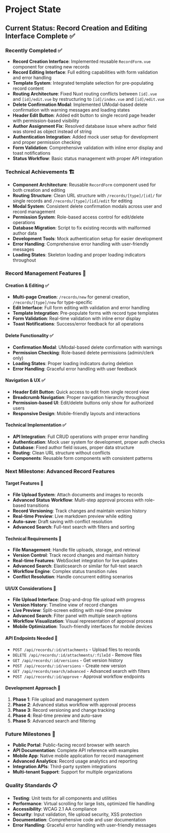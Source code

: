 # Project State

## Current Status: Record Creation and Editing Interface Complete ✅

### Recently Completed ✅

- **Record Creation Interface**: Implemented reusable `RecordForm.vue` component
  for creating new records
- **Record Editing Interface**: Full editing capabilities with form validation
  and error handling
- **Template System**: Integrated template selection for pre-populating record
  content
- **Routing Architecture**: Fixed Nuxt routing conflicts between `[id].vue` and
  `[id]/edit.vue` by restructuring to `[id]/index.vue` and `[id]/edit.vue`
- **Delete Confirmation Modal**: Implemented UModal-based delete confirmation
  with warning messages and loading states
- **Header Edit Button**: Added edit button to single record page header with
  permission-based visibility
- **Author Assignment Fix**: Resolved database issue where author field was
  stored as object instead of string
- **Authentication Integration**: Added mock user setup for development and
  proper permission checking
- **Form Validation**: Comprehensive validation with inline error display and
  toast notifications
- **Status Workflow**: Basic status management with proper API integration

### Technical Achievements 🏗️

- **Component Architecture**: Reusable `RecordForm` component used for both
  creation and editing
- **Routing Structure**: Clean URL structure with `/records/[type]/[id]/` for
  single records and `/records/[type]/[id]/edit` for editing
- **Modal System**: Consistent delete confirmation modals across user and record
  management
- **Permission System**: Role-based access control for edit/delete operations
- **Database Migration**: Script to fix existing records with malformed author
  data
- **Development Tools**: Mock authentication setup for easier development
- **Error Handling**: Comprehensive error handling with user-friendly messages
- **Loading States**: Skeleton loading and proper loading indicators throughout

### Record Management Features 🎯

#### Creation & Editing ✅

- **Multi-page Creation**: `/records/new` for general creation,
  `/records/[type]/new` for type-specific
- **Edit Interface**: Full form editing with validation and error handling
- **Template Integration**: Pre-populate forms with record type templates
- **Form Validation**: Real-time validation with inline error display
- **Toast Notifications**: Success/error feedback for all operations

#### Delete Functionality ✅

- **Confirmation Modal**: UModal-based delete confirmation with warnings
- **Permission Checking**: Role-based delete permissions (admin/clerk only)
- **Loading States**: Proper loading indicators during deletion
- **Error Handling**: Graceful error handling with user feedback

#### Navigation & UX ✅

- **Header Edit Button**: Quick access to edit from single record view
- **Breadcrumb Navigation**: Proper navigation hierarchy throughout
- **Permission-based UI**: Edit/delete buttons only show for authorized users
- **Responsive Design**: Mobile-friendly layouts and interactions

#### Technical Implementation ✅

- **API Integration**: Full CRUD operations with proper error handling
- **Authentication**: Mock user system for development, proper auth checks
- **Database**: Fixed author field issues, proper data structure
- **Routing**: Clean URL structure without conflicts
- **Components**: Reusable form components with consistent patterns

### Next Milestone: Advanced Record Features

#### Target Features 🎯

- **File Upload System**: Attach documents and images to records
- **Advanced Status Workflow**: Multi-step approval process with role-based
  transitions
- **Record Versioning**: Track changes and maintain version history
- **Real-time Preview**: Live markdown preview while editing
- **Auto-save**: Draft saving with conflict resolution
- **Advanced Search**: Full-text search with filters and sorting

#### Technical Requirements 🔧

- **File Management**: Handle file uploads, storage, and retrieval
- **Version Control**: Track record changes and maintain history
- **Real-time Features**: WebSocket integration for live updates
- **Advanced Search**: Elasticsearch or similar for full-text search
- **Workflow Engine**: Complex status transition rules
- **Conflict Resolution**: Handle concurrent editing scenarios

#### UI/UX Considerations 🎨

- **File Upload Interface**: Drag-and-drop file upload with progress
- **Version History**: Timeline view of record changes
- **Live Preview**: Split-screen editing with real-time preview
- **Advanced Search**: Filter panel with multiple search options
- **Workflow Visualization**: Visual representation of approval process
- **Mobile Optimization**: Touch-friendly interfaces for mobile devices

#### API Endpoints Needed 📡

- `POST /api/records/:id/attachments` - Upload files to records
- `DELETE /api/records/:id/attachments/:fileId` - Remove files
- `GET /api/records/:id/versions` - Get version history
- `POST /api/records/:id/versions` - Create new version
- `GET /api/records/search/advanced` - Advanced search with filters
- `POST /api/records/:id/approve` - Approval workflow endpoints

#### Development Approach 🚀

1. **Phase 1**: File upload and management system
2. **Phase 2**: Advanced status workflow with approval process
3. **Phase 3**: Record versioning and change tracking
4. **Phase 4**: Real-time preview and auto-save
5. **Phase 5**: Advanced search and filtering

### Future Milestones 🔮

- **Public Portal**: Public-facing record browser with search
- **API Documentation**: Complete API reference with examples
- **Mobile App**: Native mobile application for record management
- **Advanced Analytics**: Record usage analytics and reporting
- **Integration APIs**: Third-party system integrations
- **Multi-tenant Support**: Support for multiple organizations

### Quality Standards 📋

- **Testing**: Unit tests for all components and utilities
- **Performance**: Virtual scrolling for large lists, optimized file handling
- **Accessibility**: WCAG 2.1 AA compliance
- **Security**: Input validation, file upload security, XSS protection
- **Documentation**: Comprehensive code and user documentation
- **Error Handling**: Graceful error handling with user-friendly messages
